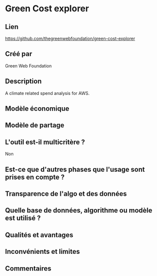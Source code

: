 # Green Cost explorer

## Lien

https://github.com/thegreenwebfoundation/green-cost-explorer

## Créé par

Green Web Foundation

## Description

A climate related spend analysis for AWS.

## Modèle économique



## Modèle de partage



## L'outil est-il multicritère ?

Non

## Est-ce que d'autres phases que l'usage sont prises en compte ?


## Transparence de l'algo et des données



## Quelle base de données, algorithme ou modèle est utilisé ?



## Qualités et avantages



## Inconvénients et limites



## Commentaires



